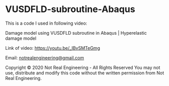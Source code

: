# VUSDFLD-subroutine-Abaqus

This is a code I used in following video:

Damage model using VUSDFLD subroutine in Abaqus | Hyperelastic damage model

Link of video: https://youtu.be/_IBvSMTeGmg

Email: notrealengineering@gmail.com

Copyright © 2020 Not Real Engineering - All Rights Reserved You may not use, distribute and modify this code without the written permission from Not Real Engineering.
